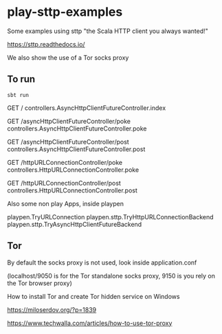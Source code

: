 # play-sttp-examples

Some examples using sttp  "the Scala HTTP client you always wanted!"

https://sttp.readthedocs.io/

We also show the use of a Tor socks proxy

## To run

`sbt run`

GET     /                                                          controllers.AsyncHttpClientFutureController.index

GET     /asyncHttpClientFutureController/poke                      controllers.AsyncHttpClientFutureController.poke

GET     /asyncHttpClientFutureController/post                      controllers.AsyncHttpClientFutureController.post



GET     /httpURLConnectionController/poke                          controllers.HttpURLConnectionController.poke

GET     /httpURLConnectionController/post                          controllers.HttpURLConnectionController.post



Also some non play Apps, inside playpen

playpen.TryURLConnection
playpen.sttp.TryHttpURLConnectionBackend
playpen.sttp.TryAsyncHttpClientFutureBackend

## Tor

By default the socks proxy is not used, look inside application.conf

(localhost/9050 is for the Tor standalone socks proxy, 9150 is you rely on the Tor browser proxy) 

How to install Tor and create Tor hidden service on Windows

https://miloserdov.org/?p=1839

https://www.techwalla.com/articles/how-to-use-tor-proxy